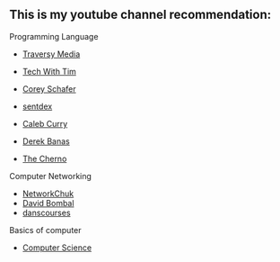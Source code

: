 ## This is my youtube channel recommendation:

Programming Language

- [Traversy Media](https://www.youtube.com/user/TechGuyWeb)

- [Tech With Tim](https://www.youtube.com/channel/UC4JX40jDee_tINbkjycV4Sg)

- [Corey Schafer](https://www.youtube.com/user/schafer5)

- [sentdex](https://www.youtube.com/user/sentdex)

- [Caleb Curry](https://www.youtube.com/user/CalebTheVideoMaker2)

- [Derek Banas](https://www.youtube.com/c/derekbanas/featured)

- [The Cherno ](https://www.youtube.com/channel/UCQ-W1KE9EYfdxhL6S4twUNw)

  

Computer Networking

- [NetworkChuk](https://www.youtube.com/user/NetworkChuck)
- [David Bombal](https://www.youtube.com/user/ConfigTerm)
- [danscourses](https://www.youtube.com/c/danscourses/featured)



Basics of computer

- [Computer Science](https://www.youtube.com/channel/UCSX3MR0gnKDxyXAyljWzm0Q)